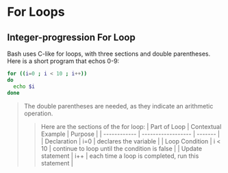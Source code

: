 # For Loops

## Integer-progression For Loop
Bash uses C-like for loops, with three sections and double parentheses. <br />
Here is a short program that echos 0-9:
```bash
for ((i=0 ; i < 10 ; i++))
do
  echo $i
done
```
> The double parentheses are needed, as they indicate an arithmetic operation. <br />
>> Here are the sections of the for loop:
>> | Part of Loop | Contextual Example | Purpose |
>> | ------------ | ------------------ | ------- | 
>> | Declaration | i=0 | declares the variable |
>> | Loop Condition | i < 10 | continue to loop until the condition is false |
>> | Update statement | i++ | each time a loop is completed, run this statement |
